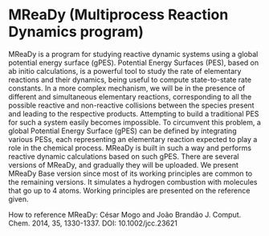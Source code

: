# MReaDy (Multiprocess Reaction Dynamics program) 

MReaDy is a program for studying reactive dynamic systems using a global potential energy surface (gPES). 
Potential Energy Surfaces (PES), based on ab initio calculations,
is a powerful tool to study the rate of elementary reactions and their dynamics,
being useful to compute state-to-state rate constants.
In a more complex mechanism, we will be in the presence of different and simultaneous elementary reactions,
corresponding to all the possible reactive and non-reactive collisions between the species present and leading to the respective products.
Attempting to build a traditional PES for such a system easily becomes impossible.
To circumvent this problem, a global Potential Energy Surface (gPES) can be defined by integrating various PESs,
each representing an elementary reaction expected to play a role in the chemical process. 
MReaDy is built in such a way and performs reactive dynamic calculations based on such gPES.
There are several versions of MReaDy, and gradually they will be uploaded.
We present MReaDy Base version since most of its working principles are common to the remaining versions.
It simulates a hydrogen combustion with molecules that go up to 4 atoms. 
Working principles are presented on the reference given.

How to reference MReaDy:
César Mogo and João Brandão
J. Comput. Chem. 2014, 35, 1330-1337.
DOI: 10.1002/jcc.23621
